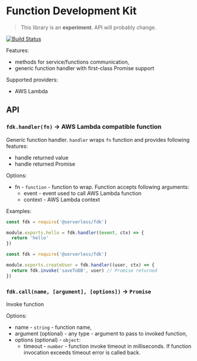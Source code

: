 # Function Development Kit

> This library is an **experiment**. API will probably change.

[![Build Status](https://travis-ci.org/serverless/fdk.svg?branch=master)](https://travis-ci.org/serverless/fdk)

Features:

- methods for service/functions communication,
- generic function handler with first-class Promise support

Supported providers:

- AWS Lambda

## API

### `fdk.handler(fn)` -> AWS Lambda compatible function

Generic function handler. `handler` wraps `fn` function and provides following features:

- handle returned value
- handle returned Promise

Options:

- fn - `function` - function to wrap. Function accepts following arguments:
  - event - event used to call AWS Lambda function
  - context - AWS Lambda context

Examples:

```javascript
const fdk = require('@serverless/fdk')

module.exports.hello = fdk.handler((event, ctx) => {
  return 'hello'
})
```

```javascript
const fdk = require('@serverless/fdk')

module.exports.createUser = fdk.handler((user, ctx) => {
  return fdk.invoke('saveToDB', user) // Promise returned
})
```

### `fdk.call(name, [argument], [options])` -> `Promise`

Invoke function

Options:

- name - `string` - function name,
- argument (optional) - any type - argument to pass to invoked function,
- options (optional) - `object`:
  - timeout - `number` - function invoke timeout in milliseconds. If function invocation exceeds timeout error is called back.
